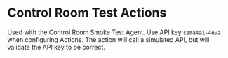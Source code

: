 # Control Room Test Actions

Used with the Control Room Smoke Test Agent. Use API key `sema4ai-4eva` when configuring Actions. The action will call a simulated API, but will validate the API key to be correct.